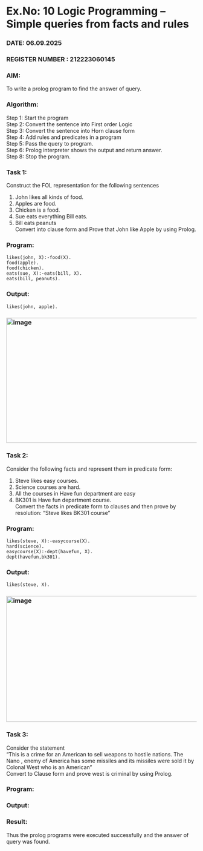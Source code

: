 # Ex.No: 10  Logic Programming –  Simple queries from facts and rules
### DATE: 06.09.2025                                                                           
### REGISTER NUMBER : 212223060145
### AIM: 
To write a prolog program to find the answer of query. 
###  Algorithm:
 Step 1: Start the program <br> 
 Step 2: Convert the sentence into First order Logic  <br> 
 Step 3:  Convert the sentence into Horn clause form  <br> 
 Step 4: Add rules and predicates in a program   <br> 
 Step 5:  Pass the query to program. <br> 
 Step 6: Prolog interpreter shows the output and return answer. <br> 
 Step 8:  Stop the program.
 
### Task 1:
Construct the FOL representation for the following sentences <br> 
1.	John likes all kinds of food.  <br> 
2.	Apples are food.  <br> 
3.	Chicken is a food.  <br> 
4.	Sue eats everything Bill eats. <br> 
5.	 Bill eats peanuts  <br> 
   Convert into clause form and Prove that John like Apple by using Prolog. <br>

### Program:
```
likes(john, X):-food(X).
food(apple).
food(chicken).
eats(sue, X):-eats(bill, X).
eats(bill, peanuts).
```
### Output:
```
likes(john, apple).
```
### <img width="1028" height="330" alt="image" src="https://github.com/user-attachments/assets/0e1f3f62-7017-4565-80d0-7b88b3b43ce7" />

### Task 2:
Consider the following facts and represent them in predicate form: <br>              
1.	Steve likes easy courses. <br> 
2.	Science courses are hard. <br> 
3. All the courses in Have fun department are easy <br> 
4. BK301 is Have fun department course.<br> 
Convert the facts in predicate form to clauses and then prove by resolution: “Steve likes BK301 course”<br> 

### Program:
```
likes(steve, X):-easycourse(X).
hard(science).
easycourse(X):-dept(havefun, X).
dept(havefun,bk301).
```

### Output:
```
likes(steve, X).
```
### <img width="1024" height="332" alt="image" src="https://github.com/user-attachments/assets/e6d372c0-27f5-4f7a-921f-96e923879b50" />

### Task 3:
Consider the statement <br> 
“This is a crime for an American to sell weapons to hostile nations. The Nano , enemy of America has some missiles and its missiles were sold it by Colonal West who is an American” <br> 
Convert to Clause form and prove west is criminal by using Prolog.<br> 
### Program:


### Output:

### Result:
Thus the prolog programs were executed successfully and the answer of query was found.
